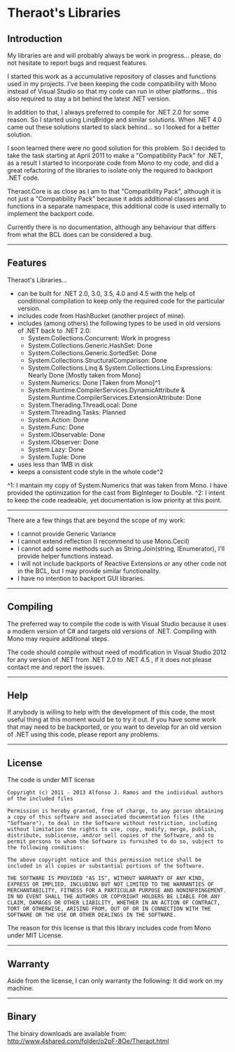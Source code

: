 Theraot's Libraries
===

Introduction
---

My libraries are and will probably always be work in progress... please, do not hesitate to report bugs and request features.

I started this work as a accumulative repository of classes and functions used in my projects. I've been keeping the code compatibility with Mono instead of Visual Studio so that my code can run in other platforms... this also required to stay a bit behind the latest .NET version.

In addition to that, I always preferred to compile for .NET 2.0 for some reason. So I started using LinqBridge and similar solutions. When .NET 4.0 came out these solutions started to slack behind... so I looked for a better solution.

I soon learned there were no good solution for this problem. So I decided to take the task starting at April 2011 to make a "Compatibility Pack" for .NET, as a result I started to incorporate code from Mono to my code, and did a great refactoring of the libraries to isolate only the required to backport .NET code.

Theraot.Core is as close as I am to that "Compatibility Pack", although it is not just a "Compatibility Pack" because it adds additional classes and functions in a separate namespace, this additional code is used internally to implement the backport code.

Currently there is no documentation, although any behaviour that differs from what the BCL does can be considered a bug.

---
Features
---

Theraot's Libraries...

  - can be built for .NET 2.0, 3.0, 3.5, 4.0 and 4.5 with the help of conditional compilation to keep only the required code for the particular version.
  - includes code from HashBucket (another project of mine).
  - includes (among others) the following types to be used in old versions of .NET back to .NET 2.0:
    - System.Collections.Concurrent: Work in progress
    - System.Collections.Generic.HashSet: Done
    - System.Collections.Generic.SortedSet: Done
    - System.Collections.StructuralComparison: Done
    - System.Collections.Linq & System.Collections.Linq.Expressions: Nearly Done [Mostly taken from Mono]
    - System.Numerics: Done [Taken from Mono]^1
    - System.Runtime.CompilerServices.DynamicAttribute & System.Runtime.CompilerServices.ExtensionAttribute: Done
    - System.Therading.ThreadLocal: Done
    - System.Threading.Tasks: Planned
    - System.Action: Done
    - System.Func: Done
    - System.IObservable: Done
    - System.IObserver: Done
    - System.Lazy: Done
    - System.Tuple: Done
  - uses less than 1MB in disk
  - keeps a consistent code style in the whole code^2
    
^1: I mantain my copy of System.Numerics that was taken from Mono. I have provided the optimization for the cast from BigInteger to Double.
^2: I intent to keep the code readeable, yet documentation is low priority at this point. 

---

There are a few things that are beyond the scope of my work:

  - I cannot provide Generic Variance
  - I cannot extend reflection (I recommend to use Mono.Cecil)
  - I cannot add some methods such as String.Join(string, IEnumerator<string>), I'll provide helper functions instead.
  - I will not include backports of Reactive Extensions or any other code not in the BCL, but I may provide similar functionality.
  - I have no intention to backport GUI libraries.

---
Compiling
---

The preferred way to compile the code is with Visual Studio because it uses a modern version of C# and targets old versions of .NET. Compiling with Mono may require additional steps.

The code should compile without need of modification in Visual Studio 2012 for any version of .NET from .NET 2.0 to .NET 4.5 , if it does not please contact me and report the issues.

---
Help
---

If anybody is willing to help with the development of this code, the most useful thing at this moment would be to try it out. If you have some work that may need to be backported, or you want to develop for an old version of .NET using this code, please report any problems.

---
License
---

The code is under MIT license

    Copyright (c) 2011 - 2013 Alfonso J. Ramos and the individual authors of the included files

    Permission is hereby granted, free of charge, to any person obtaining a copy of this software and associated documentation files (the "Software"), to deal in the Software without restriction, including without limitation the rights to use, copy, modify, merge, publish, distribute, sublicense, and/or sell copies of the Software, and to permit persons to whom the Software is furnished to do so, subject to the following conditions:

    The above copyright notice and this permission notice shall be included in all copies or substantial portions of the Software.

    THE SOFTWARE IS PROVIDED "AS IS", WITHOUT WARRANTY OF ANY KIND, EXPRESS OR IMPLIED, INCLUDING BUT NOT LIMITED TO THE WARRANTIES OF MERCHANTABILITY, FITNESS FOR A PARTICULAR PURPOSE AND NONINFRINGEMENT. IN NO EVENT SHALL THE AUTHORS OR COPYRIGHT HOLDERS BE LIABLE FOR ANY CLAIM, DAMAGES OR OTHER LIABILITY, WHETHER IN AN ACTION OF CONTRACT, TORT OR OTHERWISE, ARISING FROM, OUT OF OR IN CONNECTION WITH THE SOFTWARE OR THE USE OR OTHER DEALINGS IN THE SOFTWARE.

The reason for this license is that this library includes code from Mono under MIT License.

---
Warranty
---

Aside from the license, I can only warranty the following: It did work on my machine.

---
Binary
---

The binary downloads are available from: http://www.4shared.com/folder/o2pF-8Oe/Theraot.html
